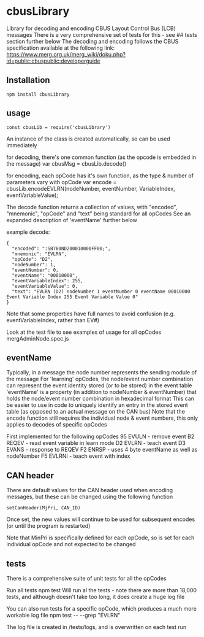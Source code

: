 # cbusLibrary
Library for decoding and encoding CBUS Layout Control Bus (LCB) messages
There is a very comprehensive set of tests for this - see ## tests section further below
The decoding and encoding follows the CBUS specification available at the following link:
    https://www.merg.org.uk/merg_wiki/doku.php?id=public:cbuspublic:developerguide

## Installation

    npm install cbusLibrary


## usage

    const cbusLib = require('cbusLibrary')
An instance of the class is created automatically, so can be used immediately

for decoding, there's one common function (as the opcode is embedded in the message)
    var cbusMsg = cbusLib.decode(<message to be decoded>)
    
for encoding, each opCode has it's own function, as the type & number of parameters vary with opCode
    var encode = cbusLib.encodeEVLRN(nodeNumber, eventNumber, VariableIndex, eventVariableValue);

The decode function returns a collection of values, with "encoded", "mnemonic", "opCode" and "text" being standard for all opCodes
See an expanded description of 'eventName' further below

example decode:

    {
      "encoded": ":SB780ND200010000FF00;",
      "mnemonic": "EVLRN",
      "opCode": "D2",
      "nodeNumber": 1,
      "eventNumber": 0,
      "eventName": "00010000",
      "eventVariableIndex": 255,
      "eventVariableValue": 0,
      "text": "EVLRN (D2) nodeNumber 1 eventNumber 0 eventName 00010000 Event Variable Index 255 Event Variable Value 0"
    }
    
Note that some properties have full names to avoid confusion (e.g. eventVariableIndex, rather than EV#)

Look at the test file to see examples of usage for all opCodes
    mergAdminNode.spec.js
    
## eventName

Typically, in a message the node number represents the sending module of the message
For 'learning' opCodes, the node/event number combination can represent the event identity stored (or to be stored) in the event table
'eventName' is a property (in addition to nodeNumber & eventNumber) that holds the node/event number combination in hexadecimal format
This can be easier to use in code to uniquely identify an entry in the stored event table (as opposed to an actual message on the CAN bus)
Note that the encode function still requires the individual node & event numbers, this only applies to decodes of specific opCodes

First implemented for the following opCodes
95 EVULN - remove event
B2 REQEV - read event variable in learn mode
D2 EVLRN - teach event
D3 EVANS - response to REQEV
F2 ENRSP - uses 4 byte eventName as well as nodeNumber
F5 EVLRNI - teach event with index

## CAN header

There are default values for the CAN header used when encoding messages, but these can be changed using the following function

    setCanHeader(MjPri, CAN_ID)
    
Once set, the new values will continue to be used for subsequent encodes (or until the program is restarted)
    
Note that MinPri is specifically defined for each opCode, so is set for each individual opCode and not expected to be changed

## tests

There is a comprehensive suite of unit tests for all the opCodes

Run all tests
    npm test
Will run al the tests - note there are more than 18,000 tests, and although doesn't take too long, it does create a huge log file

You can also run tests for a specific opCode, which produces a much more workable log file
    npm test -- --grep "EVLRN"

The log file is created in /tests/logs, and is overwritten on each test run






